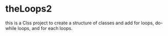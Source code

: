 # theLoops2
this is a Clss project
to create a structure of classes and add for loops, do-while loops, and for each loops.

